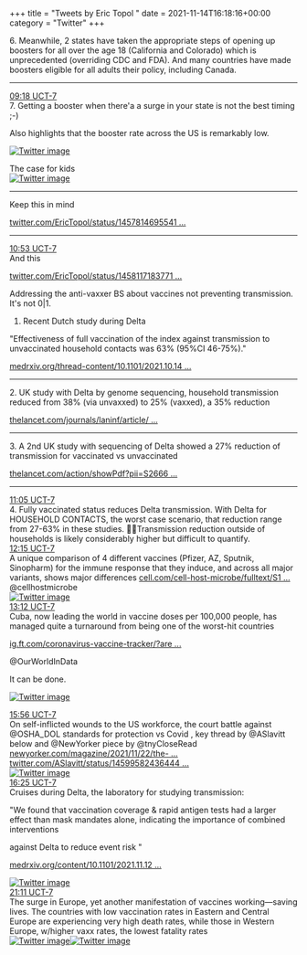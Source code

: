 +++
title = "Tweets by Eric Topol " 
date = 2021-11-14T16:18:16+00:00
category = "Twitter"
+++
<div class="thread"> 
<div class="thread-content"> 
6. Meanwhile, 2 states have taken the appropriate steps of opening up boosters for all over the age 18 (California and Colorado) which is unprecedented (overriding CDC and FDA).  And many countries have made boosters eligible for all adults their policy, including Canada.</div> 
<hr><div class="profile"> 
<a href="https://twitter.com/erictopol/status/1459918614266400775" target="_blank" rel="noreferer">09:18 UCT-7</a> 
</div> 
<div class="content"> 
7. Getting a booster when there'a a surge in your state is not the best timing ;-)

Also highlights that the booster rate across the US is remarkably low. </div> 
<a href="/twitter/erictopol/images/FEKrPM0UcAE5KHd.jpg"  ><img src="/twitter/erictopol/images/FEKrPM0UcAE5KHd.jpg" alt="Twitter image" ></img></a></div> 
<div class="thread"> 
<div class="thread-content"> 
The case for kids </div> 
<a href="/twitter/erictopol/images/FEK4KizVIAQHPKC.jpg"  ><img src="/twitter/erictopol/images/FEK4KizVIAQHPKC.jpg" alt="Twitter image" ></img></a><hr><div class="thread-content"> 
Keep this in mind

<a href="https://twitter.com/EricTopol/status/1457814695541284868" target="_blank" rel="noreferer">twitter.com/EricTopol/status/1457814695541 ...</a> 
</div> 
<hr><div class="profile"> 
<a href="https://twitter.com/erictopol/status/1459942671024152577" target="_blank" rel="noreferer">10:53 UCT-7</a> 
</div> 
<div class="content"> 
And this

<a href="https://twitter.com/EricTopol/status/1458117183771496455" target="_blank" rel="noreferer">twitter.com/EricTopol/status/1458117183771 ...</a> 
</div> 
</div> 
<div class="thread"> 
<div class="thread-content"> 
Addressing the anti-vaxxer BS about vaccines not preventing transmission. It's not 0|1.

1. Recent Dutch study during Delta

"Effectiveness of full vaccination of the index against transmission to unvaccinated household contacts was 63% (95%CI 46-75%)."

<a href="https://www.medrxiv.org/thread-content/10.1101/2021.10.14.21264959v1" target="_blank" rel="noreferer">medrxiv.org/thread-content/10.1101/2021.10.14 ...</a> 
</div> 
<hr><div class="thread-content"> 
2. UK study with Delta by genome sequencing, household transmission reduced from 38% (via unvaxxed) to 25% (vaxxed), a 35% reduction

<a href="https://www.thelancet.com/journals/laninf/article/PIIS1473-3099(21)00648-4/fulltext" target="_blank" rel="noreferer">thelancet.com/journals/laninf/article/ ...</a> 
</div> 
<hr><div class="thread-content"> 
3. A 2nd UK study with sequencing of Delta showed a 27% reduction of transmission for vaccinated vs unvaccinated 

<a href="https://www.thelancet.com/action/showPdf?pii=S2666-7762%2821%2900238-6" target="_blank" rel="noreferer">thelancet.com/action/showPdf?pii=S2666 ...</a> 
</div> 
<hr><div class="profile"> 
<a href="https://twitter.com/erictopol/status/1459945552771051522" target="_blank" rel="noreferer">11:05 UCT-7</a> 
</div> 
<div class="content"> 
4. Fully vaccinated status reduces Delta transmission. With Delta for HOUSEHOLD CONTACTS, the worst case scenario, that reduction range from 27-63% in these studies. 💉💉Transmission reduction outside of households is likely considerably higher but difficult to quantify.</div> 
</div> 
<div class="tweet"> 
<div class="profile"> 
<a href="https://twitter.com/erictopol/status/1459963090586398724" target="_blank" rel="noreferer">12:15 UCT-7</a> 
</div> 
<div class="content"> 
A unique comparison of 4 different vaccines (Pfizer, AZ, Sputnik, Sinopharm) for the immune response that they induce, and across all major variants,  shows major differences <a href="https://www.cell.com/cell-host-microbe/fulltext/S1931-3128(21)00510-2" target="_blank" rel="noreferer">cell.com/cell-host-microbe/fulltext/S1 ...</a> 
 @cellhostmicrobe </div> 
<a href="/twitter/erictopol/images/FELGDbyVkAIwqky.jpg"  ><img src="/twitter/erictopol/images/FELGDbyVkAIwqky.jpg" alt="Twitter image" ></img></a></div> 
<div class="tweet"> 
<div class="profile"> 
<a href="https://twitter.com/erictopol/status/1459977435160719361" target="_blank" rel="noreferer">13:12 UCT-7</a> 
</div> 
<div class="content"> 
Cuba, now leading the world in vaccine doses per 100,000 people, has managed quite a turnaround from being one of the worst-hit countries

<a href="https://ig.ft.com/coronavirus-vaccine-tracker/?areas=gbr&areas=isr&areas=usa&areas=eue&areas=can&areas=chn&areas=ind&cumulative=1&doses=total&populationAdjusted=1" target="_blank" rel="noreferer">ig.ft.com/coronavirus-vaccine-tracker/?are ...</a> 


@OurWorldInData 

It can be done. </div> 
<a href="/twitter/erictopol/images/FELT6YgVcAUXCgH.jpg"  ><img src="/twitter/erictopol/images/FELT6YgVcAUXCgH.jpg" alt="Twitter image" ></img></a></div> 
<div class="tweet"> 
<div class="profile"> 
<a href="https://twitter.com/erictopol/status/1460018905196285953" target="_blank" rel="noreferer">15:56 UCT-7</a> 
</div> 
<div class="content"> 
On self-inflicted wounds to the US workforce, the court battle against @OSHA_DOL standards for protection vs Covid , key thread by @ASlavitt below and @NewYorker piece by @tnyCloseRead <a href="https://www.newyorker.com/magazine/2021/11/22/the-vaccine-mandate-battle" target="_blank" rel="noreferer">newyorker.com/magazine/2021/11/22/the- ...</a> 
  <a href="https://twitter.com/ASlavitt/status/1459958243644477443" target="_blank" rel="noreferer">twitter.com/ASlavitt/status/14599582436444 ...</a> 
</div> 
<a href="/twitter/erictopol/images/FEMF5rXVkAYGYmr.jpg"  ><img src="/twitter/erictopol/images/FEMF5rXVkAYGYmr.jpg" alt="Twitter image" ></img></a></div> 
<div class="tweet"> 
<div class="profile"> 
<a href="https://twitter.com/erictopol/status/1460026181047128064" target="_blank" rel="noreferer">16:25 UCT-7</a> 
</div> 
<div class="content"> 
Cruises during Delta, the laboratory for studying transmission:

"We found that vaccination coverage &amp; rapid antigen tests had a larger effect than mask mandates alone, indicating the importance of combined interventions

against Delta to reduce event risk "

<a href="https://www.medrxiv.org/content/10.1101/2021.11.12.21266183v1" target="_blank" rel="noreferer">medrxiv.org/content/10.1101/2021.11.12 ...</a> 
 </div> 
<a href="/twitter/erictopol/images/FEMNYmaVkAIZoJG.jpg"  ><img src="/twitter/erictopol/images/FEMNYmaVkAIZoJG.jpg" alt="Twitter image" ></img></a></div> 
<div class="tweet"> 
<div class="profile"> 
<a href="https://twitter.com/erictopol/status/1460098163264524294" target="_blank" rel="noreferer">21:11 UCT-7</a> 
</div> 
<div class="content"> 
The surge in Europe, yet another manifestation of vaccines working—saving lives. The countries with low vaccination rates in Eastern and Central Europe are experiencing very high death rates, while those in Western Europe, w/higher vaxx rates, the lowest fatality rates </div> 
<a href="/twitter/erictopol/images/FENPYpQVQAYLcUn.jpg"  ><img src="/twitter/erictopol/images/FENPYpQVQAYLcUn.jpg" alt="Twitter image" ></img></a><a href="/twitter/erictopol/images/FENPdEDUcAISKpl.jpg"  ><img src="/twitter/erictopol/images/FENPdEDUcAISKpl.jpg" alt="Twitter image" ></img></a></div> 



